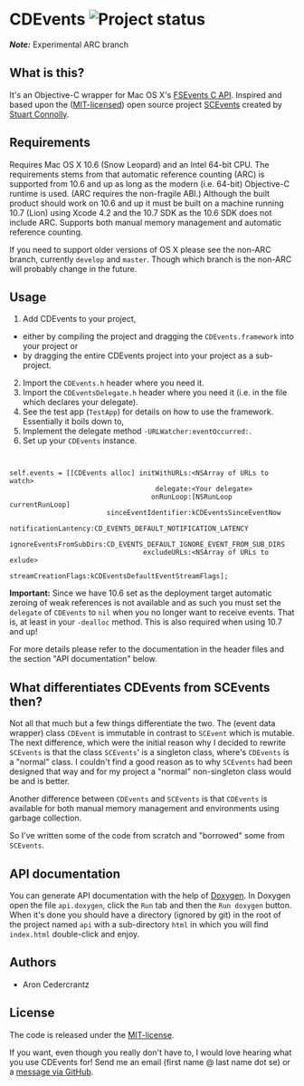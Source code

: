 # CDEvents ![Project status](http://stillmaintained.com/rastersize/CDEvents.png) #
***Note:*** Experimental ARC branch

## What is this? ##
It's an Objective-C wrapper for Mac OS X's [FSEvents C API](http://developer.apple.com/mac/library/documentation/Darwin/Reference/FSEvents_Ref/FSEvents_h/index.html). Inspired and based upon the ([MIT-licensed](http://www.opensource.org/licenses/mit-license.php)) open source project [SCEvents](http://stuconnolly.com/projects/code/) created by [Stuart Connolly](http://stuconnolly.com/).

## Requirements ##
Requires Mac OS X 10.6 (Snow Leopard) and an Intel 64-bit CPU. The requirements stems from that automatic reference counting (ARC) is supported from 10.6 and up as long as the modern (i.e. 64-bit) Objective-C runtime is used. (ARC requires the non-fragile ABI.) Although the built product should work on 10.6 and up it must be built on a machine running 10.7 (Lion) using Xcode 4.2 and the 10.7 SDK as the 10.6 SDK does not include ARC. Supports both manual memory management and automatic reference counting.

If you need to support older versions of OS X please see the non-ARC branch, currently `develop` and `master`. Though which branch is the non-ARC will probably change in the future.

## Usage ##

1. Add CDEvents to your project,
 * either by compiling the project and dragging the `CDEvents.framework` into your project or
 * by dragging the entire CDEvents project into your project as a sub-project.
2. Import the `CDEvents.h` header where you need it.
3. Import the `CDEventsDelegate.h` header where you need it (i.e. in the file which declares your delegate).
4. See the test app (`TestApp`) for details on how to use the framework. Essentially it boils down to,
 1. Implement the delegate method `-URLWatcher:eventOccurred:`.
 2. Set up your `CDEvents` instance.

` `

    self.events = [[CDEvents alloc] initWithURLs:<NSArray of URLs to watch>
										delegate:<Your delegate>
									   onRunLoop:[NSRunLoop currentRunLoop]
							sinceEventIdentifier:kCDEventsSinceEventNow
							notificationLantency:CD_EVENTS_DEFAULT_NOTIFICATION_LATENCY
						 ignoreEventsFromSubDirs:CD_EVENTS_DEFAULT_IGNORE_EVENT_FROM_SUB_DIRS
									 excludeURLs:<NSArray of URLs to exlude>
							 streamCreationFlags:kCDEventsDefaultEventStreamFlags];
							
**Important:** Since we have 10.6 set as the deployment target automatic zeroing of weak references is not available and as such you must set the `delegate` of  `CDEvents` to `nil` when you no longer want to receive events. That is, at least in your `-dealloc` method. This is also required when using 10.7 and up!

For more details please refer to the documentation in the header files and the section "API documentation" below.

## What differentiates CDEvents from SCEvents then? ##
Not all that much but a few things differentiate the two. The (event data wrapper) class `CDEvent` is immutable in contrast to `SCEvent` which is mutable. The next difference, which were the initial reason why I decided to rewrite `SCEvents` is that the class `SCEvents`' is a singleton class, where's `CDEvents` is a "normal" class. I couldn't find a good reason as to why `SCEvents` had been designed that way and for my project a "normal" non-singleton class would be and is better.

Another difference between `CDEvents` and `SCEvents` is that `CDEvents` is available for both manual memory management and environments using garbage collection.

So I've written some of the code from scratch and "borrowed" some from `SCEvents`.

## API documentation ##
You can generate API documentation with the help of [Doxygen](http://www.stack.nl/~dimitri/doxygen/). In Doxygen open the file `api.doxygen`, click the `Run` tab and then the `Run doxygen` button. When it's done you should have a directory (ignored by git) in the root of the project named `api` with a sub-directory `html` in which you will find `index.html` double-click and enjoy.

## Authors ##

* Aron Cedercrantz

## License ##
The code is released under the [MIT-license](http://www.opensource.org/licenses/mit-license.php).

If you want, even though you really don't have to, I would love hearing what you use CDEvents for! Send me an email (first name @ last name dot se) or a [message via GitHub](http://github.com/inbox/new/rastersize).
